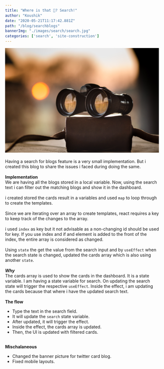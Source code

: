 ```yaml
---
title: "Where is that 🧐? Search!"
author: "Koushik"
date: "2020-05-21T11:17:42.881Z"
path: "/blog/searchblogs"
bannerImg: "./images/search/search.jpg"
categories: ['search', 'site-construction']
---
```

![image](./images/search/search.jpg)  
\
Having a search for blogs feature is a very small implementation. But i created this blog to share the issues i faced during doing the same.  
\
**Implementation**  
We are having all the blogs stored in a local variable. Now, using the search text i can filter out the matching blogs and show it in the dashboard.  
\
i created stored the cards result in a variables and used `map` to loop through to create the templates.  
\
Since we are iterating over an array to create templates, react requires a key to keep track of the changes to the array.  
\
i used `index` as key but it not advisable as a non-changing id should be used for key. If you use index and if and element is added to the front of the index, the entire array is considered as changed.  
\
Using `state` the get the value from the search input and by `useEffect` when the search state is changed, updated the cards array which is also using another `state`.  
\
***Why***  
The cards array is used to show the cards in the dashboard. It is a state variable. I am having a state variable for search. On updating the search state will trigger the respective `useEffect`. Inside the effect, i am updating the cards because that where i have the updated search text.  
\
**The flow**  
- Type the text in the search field.
- It will update the `search` state variable.
- After updated, it will trigger the effect.
- Inside the effect, the cards array is updated.
- Then, the UI is updated with filtered cards.  

\
**Mischalaneous**  
- Changed the banner picture for twitter card blog.
- Fixed mobile layouts.